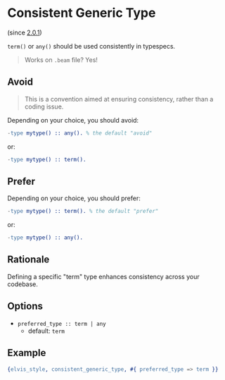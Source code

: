 # Consistent Generic Type

(since [2.0.1](https://github.com/inaka/elvis_core/releases/tag/2.0.1))

`term()` or `any()` should be used consistently in typespecs.

> Works on `.beam` file? Yes!

## Avoid

> This is a convention aimed at ensuring consistency, rather than a coding issue.

Depending on your choice, you should avoid:

```erlang
-type mytype() :: any(). % the default "avoid"
```

or:

```erlang
-type mytype() :: term().
```

## Prefer

Depending on your choice, you should prefer:

```erlang
-type mytype() :: term(). % the default "prefer"
```

or:

```erlang
-type mytype() :: any().
```

## Rationale

Defining a specific "term" type enhances consistency across your codebase.

## Options

- `preferred_type :: term | any`
  - default: `term`

## Example

```erlang
{elvis_style, consistent_generic_type, #{ preferred_type => term }}
```
